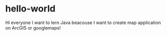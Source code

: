 # hello-world
Hi everyone
I want to lern Java beacouse I want to create map application on ArcGIS or googlemaps!
